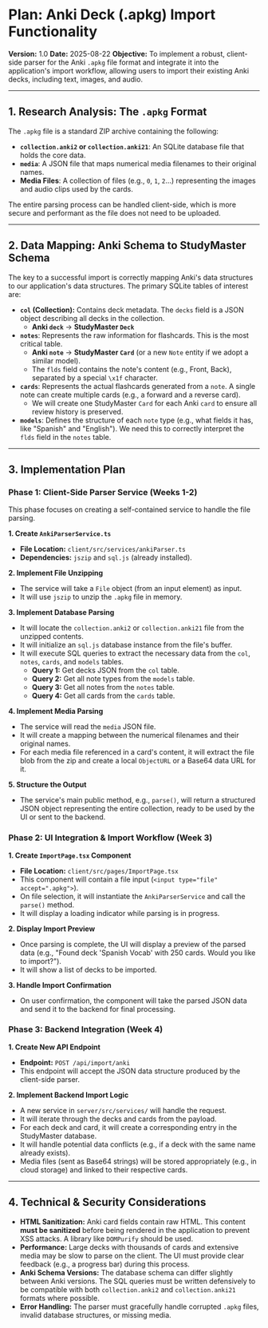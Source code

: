 # Plan: Anki Deck (.apkg) Import Functionality

**Version:** 1.0
**Date:** 2025-08-22
**Objective:** To implement a robust, client-side parser for the Anki `.apkg` file format and integrate it into the application's import workflow, allowing users to import their existing Anki decks, including text, images, and audio.

---

## 1. Research Analysis: The `.apkg` Format

The `.apkg` file is a standard ZIP archive containing the following:

*   **`collection.anki2` or `collection.anki21`**: An SQLite database file that holds the core data.
*   **`media`**: A JSON file that maps numerical media filenames to their original names.
*   **Media Files**: A collection of files (e.g., `0`, `1`, `2`...) representing the images and audio clips used by the cards.

The entire parsing process can be handled client-side, which is more secure and performant as the file does not need to be uploaded.

---

## 2. Data Mapping: Anki Schema to StudyMaster Schema

The key to a successful import is correctly mapping Anki's data structures to our application's data structures. The primary SQLite tables of interest are:

*   **`col` (Collection):** Contains deck metadata. The `decks` field is a JSON object describing all decks in the collection.
    *   **Anki `deck`** -> **StudyMaster `Deck`**
*   **`notes`**: Represents the raw information for flashcards. This is the most critical table.
    *   **Anki `note`** -> **StudyMaster `Card`** (or a new `Note` entity if we adopt a similar model).
    *   The `flds` field contains the note's content (e.g., Front, Back), separated by a special `\x1f` character.
*   **`cards`**: Represents the actual flashcards generated from a `note`. A single note can create multiple cards (e.g., a forward and a reverse card).
    *   We will create one StudyMaster `Card` for each Anki `card` to ensure all review history is preserved.
*   **`models`**: Defines the structure of each `note` type (e.g., what fields it has, like "Spanish" and "English"). We need this to correctly interpret the `flds` field in the `notes` table.

---

## 3. Implementation Plan

### Phase 1: Client-Side Parser Service (Weeks 1-2)

This phase focuses on creating a self-contained service to handle the file parsing.

**1. Create `AnkiParserService.ts`**
*   **File Location:** `client/src/services/ankiParser.ts`
*   **Dependencies:** `jszip` and `sql.js` (already installed).

**2. Implement File Unzipping**
*   The service will take a `File` object (from an input element) as input.
*   It will use `jszip` to unzip the `.apkg` file in memory.

**3. Implement Database Parsing**
*   It will locate the `collection.anki2` or `collection.anki21` file from the unzipped contents.
*   It will initialize an `sql.js` database instance from the file's buffer.
*   It will execute SQL queries to extract the necessary data from the `col`, `notes`, `cards`, and `models` tables.
    *   **Query 1:** Get decks JSON from the `col` table.
    *   **Query 2:** Get all note types from the `models` table.
    *   **Query 3:** Get all notes from the `notes` table.
    *   **Query 4:** Get all cards from the `cards` table.

**4. Implement Media Parsing**
*   The service will read the `media` JSON file.
*   It will create a mapping between the numerical filenames and their original names.
*   For each media file referenced in a card's content, it will extract the file blob from the zip and create a local `ObjectURL` or a Base64 data URL for it.

**5. Structure the Output**
*   The service's main public method, e.g., `parse()`, will return a structured JSON object representing the entire collection, ready to be used by the UI or sent to the backend.

### Phase 2: UI Integration & Import Workflow (Week 3)

**1. Create `ImportPage.tsx` Component**
*   **File Location:** `client/src/pages/ImportPage.tsx`
*   This component will contain a file input (`<input type="file" accept=".apkg">`).
*   On file selection, it will instantiate the `AnkiParserService` and call the `parse()` method.
*   It will display a loading indicator while parsing is in progress.

**2. Display Import Preview**
*   Once parsing is complete, the UI will display a preview of the parsed data (e.g., "Found deck 'Spanish Vocab' with 250 cards. Would you like to import?").
*   It will show a list of decks to be imported.

**3. Handle Import Confirmation**
*   On user confirmation, the component will take the parsed JSON data and send it to the backend for final processing.

### Phase 3: Backend Integration (Week 4)

**1. Create New API Endpoint**
*   **Endpoint:** `POST /api/import/anki`
*   This endpoint will accept the JSON data structure produced by the client-side parser.

**2. Implement Backend Import Logic**
*   A new service in `server/src/services/` will handle the request.
*   It will iterate through the decks and cards from the payload.
*   For each deck and card, it will create a corresponding entry in the StudyMaster database.
*   It will handle potential data conflicts (e.g., if a deck with the same name already exists).
*   Media files (sent as Base64 strings) will be stored appropriately (e.g., in cloud storage) and linked to their respective cards.

---

## 4. Technical & Security Considerations

*   **HTML Sanitization:** Anki card fields contain raw HTML. This content **must be sanitized** before being rendered in the application to prevent XSS attacks. A library like `DOMPurify` should be used.
*   **Performance:** Large decks with thousands of cards and extensive media may be slow to parse on the client. The UI must provide clear feedback (e.g., a progress bar) during this process.
*   **Anki Schema Versions:** The database schema can differ slightly between Anki versions. The SQL queries must be written defensively to be compatible with both `collection.anki2` and `collection.anki21` formats where possible.
*   **Error Handling:** The parser must gracefully handle corrupted `.apkg` files, invalid database structures, or missing media.
